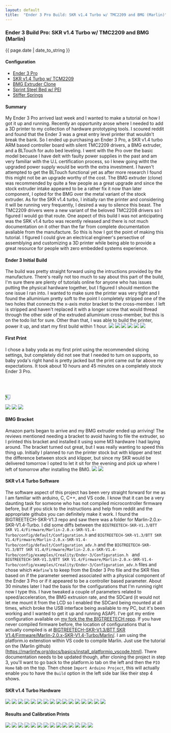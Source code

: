 ```yaml
---
layout: default
title:  "Ender 3 Pro Build: SKR v1.4 Turbo w/ TMC2209 and BMG (Marlin)"
---
```


### Ender 3 Build Pro: SKR v1.4 Turbo w/ TMC2209 and BMG (Marlin)
{{ page.date | date_to_string }}

#### Configuration
- [Ender 3 Pro](https://www.creality3d.shop/collections/3d-printer/products/creality3d-ender-3-pro-high-precision-3d-printer?gclid=CjwKCAiA35rxBRAWEiwADqB378nXzYfCuoJeukEVOcnzgog68W4xbVVREYxvGXAWCdHjWzXzKfjy_RoCL7sQAvD_BwE)
- [SKR v1.4 Turbo w/ TCM2209](https://www.amazon.com/gp/product/B082YTZJS2/ref=ppx_yo_dt_b_asin_title_o00_s00?ie=UTF8&psc=1)
- [BMG Extruder Clone](https://www.amazon.com/gp/product/B07RBL4CJC/ref=ppx_yo_dt_b_asin_title_o03_s02?ie=UTF8&psc=1)
- [Sprint Steel Bed w/ PEI](https://www.amazon.com/gp/product/B07XBM24HN/ref=ppx_yo_dt_b_asin_title_o02_s00?ie=UTF8&psc=1)
- [Stiffer Springs](https://www.amazon.com/gp/product/B07VFNJ1QS/ref=ppx_yo_dt_b_asin_title_o03_s01?ie=UTF8&psc=1)


#### Summary
My Ender 3 Pro arrived last week and I wanted to make a tutorial on how I got it up and running. Recently an opportunity arose where I needed to add a 3D printer to my collection of hardware prototyping tools. I scoured reddit and found that the Ender 3 was a great entry level printer that wouldn't break the bank. So I ended up purchasing an Ender 3 Pro, a SKR v1.4 turbo ARM based controller board with silent TMC2209 drivers, a BMG extruder, and a BLTouch for auto bed leveling. I went with the Pro over the basic model becuase I have delt with faulty power supplies in the past and am very familiar with the U.L certification process, so I knew going witht the upgraded power supply would be worth the extra investment. I haven't attempted to get the BLTouch functional yet as after more research I found this might not be an upgrade worthy of the cost. The BMG extruder (clone) was recommended by quite a few people as a great upgrade and since the stock extruder intake appeared to be a rather fix it now than later component, I opted for the BMG over the metal variant of the stock extruder. As for the SKR v1.4 turbo, I initially ran the printer and considering it will be running very frequently, I desired a way to silence this beast. The TMC2209 drivers were a new variant of the beloved TMC2208 drivers so I figured I would go that route. One aspect of this build I was not anticipating was the SRK v1.4 turbo was recently released and there is not much documentation on it other than the far from complete documentation avaliable from the manufacture. So this is how I got the point of making this tutorial. I figured I could give an electrical engineer's persective of assemblying and customizing a 3D printer while being able to provide a great resource for people with zero embedded systems experience.

#### Ender 3 Initial Build
The build was pretty straight forward using the intructions provided by the manufacture. There's really not too much to say about this part of the build, I'm sure there are plenty of tutorials online for anyone who has issues putting the physical hardware together, but I figured I should mention the one issue I ran into. I wanted to make sure the printer was very tight and I found the alluminium pretty soft to the point I completely stripped one of the two holes that connects the x-axis motor bracket to the cross-member. I left is stripped and haven't replaced it with a longer screw that would thread through the other side of the extruded alluminium cross-member, but this is on the todo list for sure. Other than that, I was able to build the printer, power it up, and start my first build within 1 hour.
<img src="{{site.baseurl}}/assets/images/printer/build1.JPG">
<img src="{{site.baseurl}}/assets/images/printer/build2.JPG">
<img src="{{site.baseurl}}/assets/images/printer/build3.JPG">
<img src="{{site.baseurl}}/assets/images/printer/build4.JPG">
<img src="{{site.baseurl}}/assets/images/printer/build5.JPG">
<img src="{{site.baseurl}}/assets/images/printer/build6.JPG">

#### First Print
I chose a baby yoda as my first print using the recommended slicing settings, but completely did not see that I needed to turn on supports, so baby yoda's right hand is pretty jacked but the print came out far above my expectations. 
It took about 10 hours and 45 minutes on a completely stock Ender 3 Pro.
<br/><br/>
<br/><br/>
<p><img src="{{site.baseurl}}/assets/images/printer/yoda1.JPG" style="transform:rotate(90deg); overflow:hidden"></p>
<img src="{{site.baseurl}}/assets/images/printer/yoda1.mp4">
<img src="{{site.baseurl}}/assets/images/printer/yoda3.JPG">
<img src="{{site.baseurl}}/assets/images/printer/yoda4.JPG">

#### BMG Bracket
Amazon parts began to arrive and my BMG extruder ended up arriving! The reviews mentioned needing a bracket to avoid having to file the extruder, so I printed this bracket and installed it using some M3 hardware I had laying around. The bracket turned out great, but I was really wanting to speed this thing up. Initially I planned to run the printer stock but with klipper and test the difference between stock and klipper, but since my SKR would be delivered tomorrow I opted to let it sit for the evening and pick up where I left of tomorrow after installing the BMG.
<img src="{{site.baseurl}}/assets/images/printer/bmg1.JPG">
<img src="{{site.baseurl}}/assets/images/printer/bmg1.mp4">

#### SKR v1.4 Turbo Software
The software aspect of this project has been very straight forward for me as I am familiar with arduino, C, C++, and VS code. I know that it can be a very daunting task for someone who has not compiled microcontroller firmware before, but if you stick to the instructions and help from reddit and the appropriate githubs you can definitely make it work. I found the BIGTREETECH-SKR-V1.3 repo and saw there was a folder for Marlin-2.0.x-SKR-V1.4-Turbo. I did some diffs between the `BIGTREETECH-SKR-V1.3/BTT SKR V1.4/Firmware/Marlin-2.0.x-SKR-V1.4-Turbo/config/default/Configuration.h` and `BIGTREETECH-SKR-V1.3/BTT SKR V1.4/Firmware/Marlin-2.0.x-SKR-V1.4-Turbo/config/default/Configuration_adv.h` and the `BIGTREETECH-SKR-V1.3/BTT SKR V1.4/Firmware/Marlin-2.0.x-SKR-V1.4-Turbo/config/examples/Creality/Ender-3/Configuration.h ` and `BIGTREETECH-SKR-V1.3/BTT SKR V1.4/Firmware/Marlin-2.0.x-SKR-V1.4-Turbo/config/examples/Creality/Ender-3/Configuration_adv.h` files and chose which `#define`'s to keep from the Ender 3 Pro file and the SKR files based on if the parameter seemed associated with a physical component of the Ender 3 Pro or if it appeared to be a controller based parameter. About 30 minutes later I had the basis for the configurations that I'm running right now I type this. I have tweaked a couple of parameters related to speed/acceleration, the BMG extrusion rate, and the SDCard (it would not let me mount it from the LCD so I enabled the SDCard being mounted at all times, which broke the USB interface being available to my PC, but it's been working and I wanted to get it up and running ASAP). I've got my entire configuration available on [my fork the the BIGTREETECH repo](https://github.com/mathpluslabs/BIGTREETECH-SKR-V1.3). If you have never compiled firmware before, the location of configurations that is actually compiled is at [BIGTREETECH-SKR-V1.3/BTT SKR V1.4/Firmware/Marlin-2.0.x-SKR-V1.4-Turbo/Marlin/](https://github.com/mathpluslabs/BIGTREETECH-SKR-V1.3/tree/master/BTT%20SKR%20V1.4/Firmware/Marlin-2.0.x-SKR-V1.4-Turbo/Marlin). I am using the platform.io extenstion within VS code to compile Marlin. Just use the tutorial on the (Marlin github)[https://marlinfw.org/docs/basics/install_platformio_vscode.html]. There documentation needs to be updated though, after cloning the project in step 3, you'll want to go back to the platform.io tab on the left and then the `PIO Home` tab on the top. Then chose `Import Arduino Project`, this will actually enable you to have the `Build` option in the left side bar like their step 4 shows.

#### SKR v1.4 Turbo Hardware
<img src="{{site.baseurl}}/assets/images/printer/board1.JPG">
<img src="{{site.baseurl}}/assets/images/printer/board2.JPG">
<img src="{{site.baseurl}}/assets/images/printer/board3.JPG">
<img src="{{site.baseurl}}/assets/images/printer/board4.JPG">
<img src="{{site.baseurl}}/assets/images/printer/board5.JPG">
<img src="{{site.baseurl}}/assets/images/printer/board6.JPG">
<img src="{{site.baseurl}}/assets/images/printer/board7.JPG">
<img src="{{site.baseurl}}/assets/images/printer/board8.JPG">
<img src="{{site.baseurl}}/assets/images/printer/board9.JPG">
<img src="{{site.baseurl}}/assets/images/printer/board10.JPG">
<img src="{{site.baseurl}}/assets/images/printer/board11.JPG">
<img src="{{site.baseurl}}/assets/images/printer/board12.JPG">
<img src="{{site.baseurl}}/assets/images/printer/board13.JPG">
<img src="{{site.baseurl}}/assets/images/printer/board15.JPG">
<img src="{{site.baseurl}}/assets/images/printer/board16.JPG">
<img src="{{site.baseurl}}/assets/images/printer/board17.JPG">

#### Results and Calibration Prints
<img src="{{site.baseurl}}/assets/images/printer/cal1.JPG">
<img src="{{site.baseurl}}/assets/images/printer/cal10.JPG">
<img src="{{site.baseurl}}/assets/images/printer/cal11.JPG">
<img src="{{site.baseurl}}/assets/images/printer/cal12.JPG">
<img src="{{site.baseurl}}/assets/images/printer/cal2.JPG">
<img src="{{site.baseurl}}/assets/images/printer/cal3.JPG">
<img src="{{site.baseurl}}/assets/images/printer/cal4.JPG">
<img src="{{site.baseurl}}/assets/images/printer/cal5.JPG">
<img src="{{site.baseurl}}/assets/images/printer/cal6.JPG">
<img src="{{site.baseurl}}/assets/images/printer/cal7.JPG">
<img src="{{site.baseurl}}/assets/images/printer/cal8.JPG">
<img src="{{site.baseurl}}/assets/images/printer/cal9.JPG">
<img src="{{site.baseurl}}/assets/images/printer/cookie.JPG">
<img src="{{site.baseurl}}/assets/images/printer/mando.JPG">
